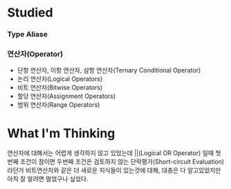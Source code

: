 # Studied
### Type Aliase
### 연산자(Operator)
- 단항 연산자, 이항 연산자, 삼항 연산자(Ternary Conditional Operator)
- 논리 연산자(Logical Operators)
- 비트 연산자(Bitwise Operators)
- 할당 연산자(Assignment Operators)
- 범위 연산자(Range Operators)

# What I'm Thinking
연산자에 대해서는 어렵게 생각하지 않고 있었는데 ||(Logical OR Operator) 일때 첫번째 조건이 참이면 두번째 조건은 검토하지 않는 단락평가(Short-circuit Evaluation) 라던가 비트연산자와 같은 더 새로운 지식들이 있는것에 대해, 대충은 다 알고있었지만 아직 잘 알려면 멀었구나 싶었다.
